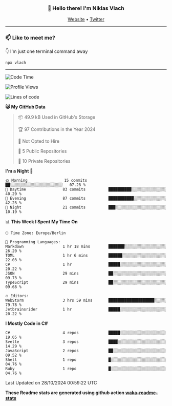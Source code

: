 <h3 align="center">👋 Hello there! I'm Niklas Vlach</h3>
<p align="center">
  <a href="https://niklas-vlach.com">Website</a> •
  <a href="https://twitter.com/NiklasVlach">Twitter</a>
</p>

---

### 📫 Like to meet me?

👇 I'm just one terminal command away

```bash
npx vlach
```

---
<!--START_SECTION:waka-->
![Code Time](http://img.shields.io/badge/Code%20Time-824%20hrs%2018%20mins-blue)

![Profile Views](http://img.shields.io/badge/Profile%20Views-0-blue)

![Lines of code](https://img.shields.io/badge/From%20Hello%20World%20I%27ve%20Written-125.7%20thousand%20lines%20of%20code-blue)

**🐱 My GitHub Data** 

> 📦 49.9 kB Used in GitHub's Storage 
 > 
> 🏆 97 Contributions in the Year 2024
 > 
> 🚫 Not Opted to Hire
 > 
> 📜 5 Public Repositories 
 > 
> 🔑 10 Private Repositories 
 > 
**I'm a Night 🦉** 

```text
🌞 Morning                15 commits          ██░░░░░░░░░░░░░░░░░░░░░░░   07.28 % 
🌆 Daytime                83 commits          ██████████░░░░░░░░░░░░░░░   40.29 % 
🌃 Evening                87 commits          ███████████░░░░░░░░░░░░░░   42.23 % 
🌙 Night                  21 commits          ███░░░░░░░░░░░░░░░░░░░░░░   10.19 % 
```


📊 **This Week I Spent My Time On** 

```text
🕑︎ Time Zone: Europe/Berlin

💬 Programming Languages: 
Markdown                 1 hr 18 mins        ███████░░░░░░░░░░░░░░░░░░   26.20 % 
TOML                     1 hr 6 mins         ██████░░░░░░░░░░░░░░░░░░░   22.03 % 
C#                       1 hr                █████░░░░░░░░░░░░░░░░░░░░   20.22 % 
JSON                     29 mins             ██░░░░░░░░░░░░░░░░░░░░░░░   09.73 % 
TypeScript               29 mins             ██░░░░░░░░░░░░░░░░░░░░░░░   09.68 % 

🔥 Editors: 
WebStorm                 3 hrs 59 mins       ████████████████████░░░░░   79.78 % 
Jetbrainsrider           1 hr                █████░░░░░░░░░░░░░░░░░░░░   20.22 % 
```

**I Mostly Code in C#** 

```text
C#                       4 repos             █████░░░░░░░░░░░░░░░░░░░░   19.05 % 
Svelte                   3 repos             ████░░░░░░░░░░░░░░░░░░░░░   14.29 % 
JavaScript               2 repos             ██░░░░░░░░░░░░░░░░░░░░░░░   09.52 % 
Shell                    1 repo              █░░░░░░░░░░░░░░░░░░░░░░░░   04.76 % 
Ruby                     1 repo              █░░░░░░░░░░░░░░░░░░░░░░░░   04.76 % 
```




 Last Updated on 28/10/2024 00:59:22 UTC
<!--END_SECTION:waka-->

**These Readme stats are generated using github action [waka-readme-stats](https://github.com/anmol098/waka-readme-stats)**
